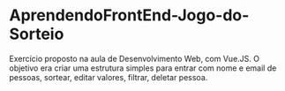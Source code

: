 # AprendendoFrontEnd-Jogo-do-Sorteio
Exercício proposto na aula de Desenvolvimento Web, com Vue.JS. O objetivo era criar uma estrutura simples para entrar com nome e email de pessoas, sortear, editar valores, filtrar, deletar pessoa.
